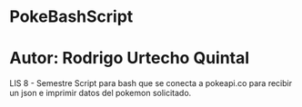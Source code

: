 # PokeBashScript
# Autor: Rodrigo Urtecho Quintal
LIS 8 - Semestre
Script para bash que se conecta a pokeapi.co para recibir un json e imprimir datos del pokemon solicitado.
